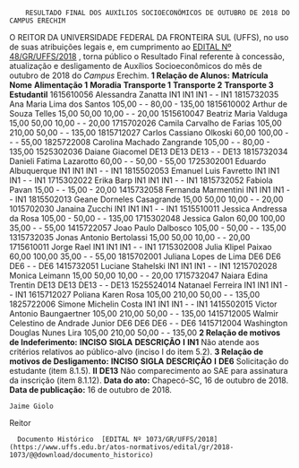         RESULTADO FINAL DOS AUXÍLIOS SOCIOECONÔMICOS DE OUTUBRO DE 2018 DO CAMPUS ERECHIM  

 O REITOR DA UNIVERSIDADE FEDERAL DA FRONTEIRA SUL (UFFS), no uso de suas atribuições legais e, em cumprimento ao [EDITAL Nº 48/GR/UFFS/2018](https://www.uffs.edu.br/atos-normativos/edital/gr/2018-0048)  , torna público o Resultado Final referente à concessão, atualização e desligamento de Auxílios Socioeconômicos do mês de outubro de 2018 do *Campus* Erechim.  **1 Relação de Alunos:**      **Matrícula**    **Nome**    **Alimentação 1**    **Moradia**    **Transporte 1**    **Transporte 2**    **Transporte 3**    **Estudantil**      1615610056   Alessandra Zanatta   IN1   IN1   IN1   -   -   IN1     1815732035   Ana Maria Lima dos Santos   105,00   -   -   80,00   -   135,00     1815610002   Arthur de Souza Telles   15,00   50,00   10,00   -   -   20,00     1515610047   Beatriz Maria Valduga   15,00   50,00   10,00   -   -   20,00     1715702026   Camila Carvalho de Farias   105,00   210,00   50,00   -   -   135,00     1815712027   Carlos Cassiano Olkoski   60,00   100,00   -   -   -   55,00     1825722008   Carolina Machado Zangrande   105,00   -   -   80,00   -   135,00     1525302036   Daiane Giacomel   DE13   DE13   DE13   -   -   DE13     1815732034   Danieli Fatima Lazarotto   60,00   -   -   50,00   -   55,00     1725302001   Eduardo Albuquerque   IN1   IN1   IN1   -   -   IN1     1815502053   Emanuel Luis Favretto   IN1   IN1   IN1   -   -   IN1     1715302022   Erika Barp   IN1   IN1   IN1   -   -   IN1     1815732052   Fabiola Pavan   15,00   -   -   15,00   -   20,00     1415732058   Fernanda Marmentini   IN1   IN1   IN1   -   -   IN1     1815502013   Geane Dorneles Casagrande   15,00   50,00   10,00   -   -   20,00     1015702030   Janaina Zucchi   IN1   IN1   IN1   -   -   IN1     1515510011   Jessica Andressa da Rosa   105,00   -   50,00   -   -   135,00     1715302048   Jessica Galon   60,00   100,00   35,00   -   -   55,00     1415722057   Joao Paulo Dalbosco   105,00   -   50,00   -   -   135,00     1315732035   Jonas Antonio Bertolassi   15,00   50,00   10,00   -   -   20,00     1715610011   Jorge Rael   IN1   IN1   IN1   -   -   IN1     1715302008   Julia Klipel Paixao   60,00   100,00   35,00   -   -   55,00     1815702001   Juliana Lopes de Lima   DE6   DE6   DE6   -   -   DE6     1415732051   Luciane Stahelski   IN1   IN1   IN1   -   -   IN1     1215702028   Monica Leimann   15,00   50,00   10,00   -   -   20,00     1715732047   Naiara Edina Trentin   DE13   DE13   DE13   -   -   DE13     1525524014   Natanael Ferreira   IN1   IN1   IN1   -   -   IN1     1615712027   Poliana Karen Rosa   105,00   210,00   50,00   -   -   135,00     1825722006   Simone Michelin Costa   IN1   IN1   IN1   -   -   IN1     1415502015   Victor Antonio Baungaertner   105,00   210,00   50,00   -   -   135,00     1415712005   Walmir Celestino de Andrade Junior   DE6   DE6   DE6   -   -   DE6     1415712004   Washington Douglas Nunes Lira   105,00   210,00   50,00   -   -   135,00      **2 Relação de motivos de Indeferimento:**      **INCISO**    **SIGLA**    **DESCRIÇÃO**      **I**    **IN1**    Não atende aos critérios relativos ao público-alvo (inciso I do item 5.2).      **3 Relação de motivos de Desligamento:**      **INCISO**    **SIGLA**    **DESCRIÇÃO**      **I**    **DE6**    Solicitação do estudante (item 8.1.5).     **II**    **DE13**    Não comparecimento ao SAE para assinatura da inscrição (item 8.1.12).          **Data do ato:** Chapecó-SC, 16 de outubro de 2018.   
 **Data de publicação:**  16 de outubro de 2018. 

    Jaime Giolo   
 Reitor 

      Documento Histórico  [EDITAL Nº 1073/GR/UFFS/2018](https://www.uffs.edu.br/atos-normativos/edital/gr/2018-1073/@@download/documento_historico)     
      